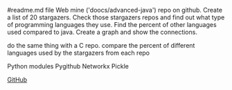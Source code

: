 #readme.md file
Web mine ('doocs/advanced-java') repo on github. Create a list of 20 stargazers. Check those stargazers repos and find
out what type of programming languages they use. Find the percent of other languages used compared to java. Create a graph
and show the connections.

do the same thing with a C repo.
compare the percent of different languages used by the stargazers from each repo

Python modules
Pygithub
Networkx
Pickle



[GitHub](https://github.com/44520-w19)
